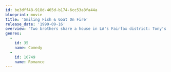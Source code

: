```yaml
---
id: be3dff48-918d-465d-b174-6cc53a8fa44a
blueprint: movie
title: 'Smiling Fish & Goat On Fire'
release_date: '1999-09-16'
overview: "Two brothers share a house in LA's Fairfax district: Tony's a feckless actor, Chris is an accountant. Both are in relationships on rocky ground. As these emotions swirl, Tony meets his US Postal Service letter carrier, a single mom named Kathy who's come to LA from Wyoming with her daughter, a budding actress. Chris meets Anna, an Italian beauty working in the States for a few months wrangling animals on movie sets. Chris also befriends Clive, an aging and crusty man whose longing for his recently-deceased wife is a portrait of true love. Can Clive's example help Chris sort out his love life, and can Tony grow up enough to see the possibilities with Kathy and her daughter?"
genres:
  -
    id: 35
    name: Comedy
  -
    id: 10749
    name: Romance
---
```

